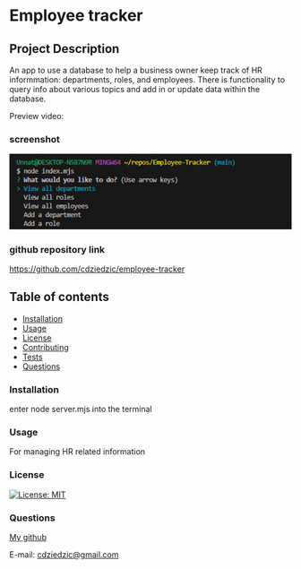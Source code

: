 #  Employee tracker

## Project Description
An app to use a database to help a business owner keep track of HR informmation: departments, roles, and employees. There is functionality to query info about various topics and add in or update data within the database.

Preview video: 

### screenshot 
![Alt text](image.png)

### github repository link

https://github.com/cdziedzic/employee-tracker

## Table of contents

- [Installation](#installation)
- [Usage](#usage)
- [License](#license)
- [Contributing](#contributing)
- [Tests](#tests)
- [Questions](#questions)


### Installation
enter node server.mjs into the terminal

### Usage 
For managing HR related information

### License

[![License: MIT](https://img.shields.io/badge/License-MIT-yellow.svg)](https://opensource.org/licenses/MIT)


### Questions

[My github](github.com/cdziedzic)

E-mail: cdziedzic@gmail.com